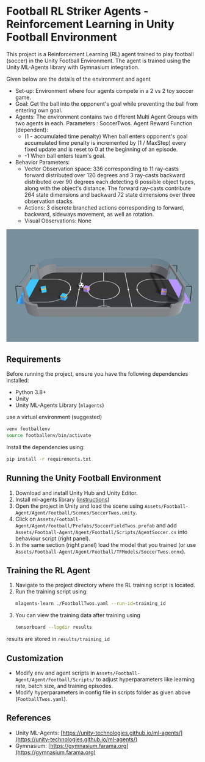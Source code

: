 # Football RL Striker Agents - Reinforcement Learning in Unity Football Environment

This project is a Reinforcement Learning (RL) agent trained to play football (soccer) in the Unity Football Environment. The agent is trained using the Unity ML-Agents library with Gymnasium integration.

Given below are the details of the environment and agent
- Set-up: Environment where four agents compete in a 2 vs 2 toy soccer game.
- Goal:
Get the ball into the opponent's goal while preventing the ball from entering own goal.
- Agents: The environment contains two different Multi Agent Groups with two agents in each. Parameters : SoccerTwos.
Agent Reward Function (dependent):
  - (1 - accumulated time penalty) When ball enters opponent's goal accumulated time penalty is incremented by (1 / MaxStep) every fixed update and is reset to 0 at the beginning of an episode.
  - -1 When ball enters team's goal.
- Behavior Parameters:
  - Vector Observation space: 336 corresponding to 11 ray-casts forward distributed over 120 degrees and 3 ray-casts backward distributed over 90 degrees each detecting 6 possible object types, along with the object's distance. The forward ray-casts contribute 264 state dimensions and backward 72 state dimensions over three observation stacks.
  - Actions: 3 discrete branched actions corresponding to forward, backward, sideways movement, as well as rotation.
  - Visual Observations: None

![Image](image.png)

## Requirements

Before running the project, ensure you have the following dependencies installed:

- Python 3.8+
- Unity
- Unity ML-Agents Library (`mlagents`)



use a virtual environment (suggested)
```sh
venv footballenv
source footballenv/bin/activate
```
Install the dependencies using:
```sh
pip install -r requirements.txt
```

## Running the Unity Football Environment

1. Download and install Unity Hub and Unity Editor.
2. Install ml-agents library ([instructions](https://unity-technologies.github.io/ml-agents/Installation/))
3. Open the project in Unity and load the scene using `Assets/Football-Agent/Agent/Football/Scenes/SoccerTwos.unity`.
4. Click on `Assets/Football-Agent/Agent/Football/Prefabs/SoccerFieldTwos.prefab` and add `Assets/Football-Agent/Agent/Football/Scripts/AgentSoccer.cs` into behaviour script (right panel).
5. In the same section (right panel) load the model that you trained (or use `Assets/Football-Agent/Agent/Football/TFModels/SoccerTwos.onnx`).

## Training the RL Agent

1. Navigate to the project directory where the RL training script is located.
2. Run the training script using:
   ```sh
   mlagents-learn ./FootballTwos.yaml --run-id=training_id
   ```
3. You can view the training data after training using
   ```sh
   tensorboard --logdir results
   ```

results are stored in `results/training_id`


## Customization
- Modify env and agent scripts in `Assets/Football-Agent/Agent/Football/Scripts/` to adjust hyperparameters like learning rate, batch size, and training episodes.
- Modify hyperparameters in config file in scripts folder as given above (`FootballTwos.yaml`). 


## References
- Unity ML-Agents: [https://unity-technologies.github.io/ml-agents/](https://unity-technologies.github.io/ml-agents/)
- Gymnasium: [https://gymnasium.farama.org](https://gymnasium.farama.org)
